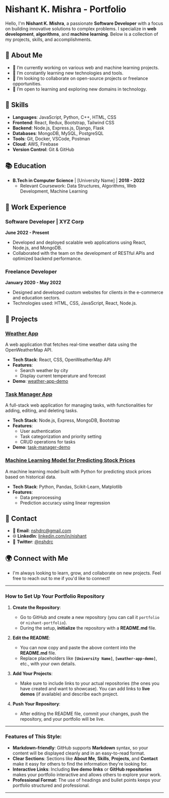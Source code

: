 # Nishant K. Mishra - Portfolio

Hello, I'm **Nishant K. Mishra**, a passionate **Software Developer** with a focus on building innovative solutions to complex problems. I specialize in **web development**, **algorithms**, and **machine learning**. Below is a collection of my projects, skills, and accomplishments.

## 📌 About Me

- 🔭 I’m currently working on various web and machine learning projects.
- 🌱 I’m constantly learning new technologies and tools.
- 👯 I’m looking to collaborate on open-source projects or freelance opportunities.
- 🤔 I’m open to learning and exploring new domains in technology.

## 🚀 Skills

- **Languages**: JavaScript, Python, C++, HTML, CSS
- **Frontend**: React, Redux, Bootstrap, Tailwind CSS
- **Backend**: Node.js, Express.js, Django, Flask
- **Databases**: MongoDB, MySQL, PostgreSQL
- **Tools**: Git, Docker, VSCode, Postman
- **Cloud**: AWS, Firebase
- **Version Control**: Git & GitHub

## 📚 Education

- **B.Tech in Computer Science** | [University Name] | **2018 - 2022**
  - Relevant Coursework: Data Structures, Algorithms, Web Development, Machine Learning

## 💼 Work Experience

### Software Developer | **XYZ Corp**  
**June 2022 - Present**
- Developed and deployed scalable web applications using React, Node.js, and MongoDB.
- Collaborated with the team on the development of RESTful APIs and optimized backend performance.

### Freelance Developer  
**January 2020 - May 2022**
- Designed and developed custom websites for clients in the e-commerce and education sectors.
- Technologies used: HTML, CSS, JavaScript, React, Node.js.

## 🌟 Projects

### [Weather App](https://github.com/nshdrc/weather-app)
A web application that fetches real-time weather data using the OpenWeatherMap API.

- **Tech Stack**: React, CSS, OpenWeatherMap API
- **Features**:
  - Search weather by city
  - Display current temperature and forecast
- **Demo**: [weather-app-demo](https://yourliveweatherapp.com)

### [Task Manager App](https://github.com/nshdrc/todo-app)
A full-stack web application for managing tasks, with functionalities for adding, editing, and deleting tasks.

- **Tech Stack**: Node.js, Express, MongoDB, Bootstrap
- **Features**:
  - User authentication
  - Task categorization and priority setting
  - CRUD operations for tasks
- **Demo**: [task-manager-demo](https://yourlivedemo.com)

### [Machine Learning Model for Predicting Stock Prices](https://github.com/nshdrc/stock-price-prediction)
A machine learning model built with Python for predicting stock prices based on historical data.

- **Tech Stack**: Python, Pandas, Scikit-Learn, Matplotlib
- **Features**:
  - Data preprocessing
  - Prediction accuracy using linear regression

## 📧 Contact

- 📧 **Email**: [nshdrc@gmail.com](mailto:nshdrc@gmail.com)
- 🌐 **LinkedIn**: [linkedin.com/in/nishant](https://linkedin.com/in/nishant)
- 💬 **Twitter**: [@nshdrc](https://twitter.com/nshdrc)

## 🌍 Connect with Me
- I'm always looking to learn, grow, and collaborate on new projects. Feel free to reach out to me if you'd like to connect!

---

### How to Set Up Your Portfolio Repository

1. **Create the Repository**:
   - Go to GitHub and create a new repository (you can call it `portfolio` or `nishant-portfolio`).
   - During the setup, **initialize** the repository with a **README.md** file.

2. **Edit the README**:
   - You can now copy and paste the above content into the **README.md** file.
   - Replace placeholders like **`[University Name]`**, **`[weather-app-demo]`**, etc., with your own details.

3. **Add Your Projects**:
   - Make sure to include links to your actual repositories (the ones you have created and want to showcase). You can add links to **live demos** (if available) and describe each project.

4. **Push Your Repository**:
   - After editing the README file, commit your changes, push the repository, and your portfolio will be live.

---

### Features of This Style:

- **Markdown-friendly**: GitHub supports **Markdown** syntax, so your content will be displayed cleanly and in an easy-to-read format.
- **Clear Sections**: Sections like **About Me**, **Skills**, **Projects**, and **Contact** make it easy for others to find the information they're looking for.
- **Interactive Links**: Including **live demo links** or **GitHub repositories** makes your portfolio interactive and allows others to explore your work.
- **Professional Format**: The use of headings and bullet points keeps your portfolio structured and professional.

---
